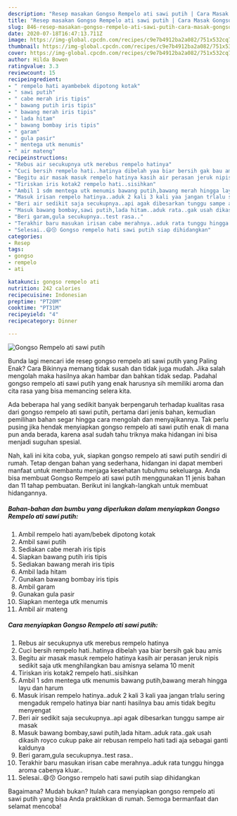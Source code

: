 ```yaml
---
description: "Resep masakan Gongso Rempelo ati sawi putih | Cara Masak Gongso Rempelo ati sawi putih Yang Enak Dan Mudah"
title: "Resep masakan Gongso Rempelo ati sawi putih | Cara Masak Gongso Rempelo ati sawi putih Yang Enak Dan Mudah"
slug: 846-resep-masakan-gongso-rempelo-ati-sawi-putih-cara-masak-gongso-rempelo-ati-sawi-putih-yang-enak-dan-mudah
date: 2020-07-18T16:47:13.711Z
image: https://img-global.cpcdn.com/recipes/c9e7b4912ba2a082/751x532cq70/gongso-rempelo-ati-sawi-putih-foto-resep-utama.jpg
thumbnail: https://img-global.cpcdn.com/recipes/c9e7b4912ba2a082/751x532cq70/gongso-rempelo-ati-sawi-putih-foto-resep-utama.jpg
cover: https://img-global.cpcdn.com/recipes/c9e7b4912ba2a082/751x532cq70/gongso-rempelo-ati-sawi-putih-foto-resep-utama.jpg
author: Hilda Bowen
ratingvalue: 3.3
reviewcount: 15
recipeingredient:
- " rempelo hati ayambebek dipotong kotak"
- " sawi putih"
- " cabe merah iris tipis"
- " bawang putih iris tipis"
- " bawang merah iris tipis"
- " lada hitam"
- " bawang bombay iris tipis"
- " garam"
- " gula pasir"
- " mentega utk menumis"
- " air mateng"
recipeinstructions:
- "Rebus air secukupnya utk merebus rempelo hatinya"
- "Cuci bersih rempelo hati..hatinya dibelah yaa biar bersih gak bau amis"
- "Begitu air masak masuk rempelo hatinya kasih air perasan jeruk nipis sedikit saja utk menghilangkan bau amisnya selama 10 menit"
- "Tiriskan iris kotak2 rempelo hati..sisihkan"
- "Ambil 1 sdm mentega utk menumis bawang putih,bawang merah hingga layu dan harum"
- "Masuk irisan rempelo hatinya..aduk 2 kali 3 kali yaa jangan trlalu sering mengaduk rempelo hatinya biar nanti hasilnya bau amis tidak begitu menyengat"
- "Beri air sedikit saja secukupnya..api agak dibesarkan tunggu sampe air masak"
- "Masuk bawang bombay,sawi putih,lada hitam..aduk rata..gak usah dikasih royco cukup pake air rebusan rempelo hati tadi aja sebagai ganti kaldunya"
- "Beri garam,gula secukupnya..test rasa.."
- "Terakhir baru masukan irisan cabe merahnya..aduk rata tunggu hingga aroma cabenya kluar.."
- "Selesai..😄😚 Gongso rempelo hati sawi putih siap dihidangkan"
categories:
- Resep
tags:
- gongso
- rempelo
- ati

katakunci: gongso rempelo ati 
nutrition: 242 calories
recipecuisine: Indonesian
preptime: "PT20M"
cooktime: "PT31M"
recipeyield: "4"
recipecategory: Dinner

---
```



![Gongso Rempelo ati sawi putih](https://img-global.cpcdn.com/recipes/c9e7b4912ba2a082/751x532cq70/gongso-rempelo-ati-sawi-putih-foto-resep-utama.jpg)

Bunda lagi mencari ide resep gongso rempelo ati sawi putih yang Paling Enak? Cara Bikinnya memang tidak susah dan tidak juga mudah. Jika salah mengolah maka hasilnya akan hambar dan bahkan tidak sedap. Padahal gongso rempelo ati sawi putih yang enak harusnya sih memiliki aroma dan cita rasa yang bisa memancing selera kita.



Ada beberapa hal yang sedikit banyak berpengaruh terhadap kualitas rasa dari gongso rempelo ati sawi putih, pertama dari jenis bahan, kemudian pemilihan bahan segar hingga cara mengolah dan menyajikannya. Tak perlu pusing jika hendak menyiapkan gongso rempelo ati sawi putih enak di mana pun anda berada, karena asal sudah tahu triknya maka hidangan ini bisa menjadi suguhan spesial.


Nah, kali ini kita coba, yuk, siapkan gongso rempelo ati sawi putih sendiri di rumah. Tetap dengan bahan yang sederhana, hidangan ini dapat memberi manfaat untuk membantu menjaga kesehatan tubuhmu sekeluarga. Anda bisa membuat Gongso Rempelo ati sawi putih menggunakan 11 jenis bahan dan 11 tahap pembuatan. Berikut ini langkah-langkah untuk membuat hidangannya.

<!--inarticleads1-->

##### Bahan-bahan dan bumbu yang diperlukan dalam menyiapkan Gongso Rempelo ati sawi putih:

1. Ambil  rempelo hati ayam/bebek dipotong kotak
1. Ambil  sawi putih
1. Sediakan  cabe merah iris tipis
1. Siapkan  bawang putih iris tipis
1. Sediakan  bawang merah iris tipis
1. Ambil  lada hitam
1. Gunakan  bawang bombay iris tipis
1. Ambil  garam
1. Gunakan  gula pasir
1. Siapkan  mentega utk menumis
1. Ambil  air mateng




<!--inarticleads2-->

##### Cara menyiapkan Gongso Rempelo ati sawi putih:

1. Rebus air secukupnya utk merebus rempelo hatinya
1. Cuci bersih rempelo hati..hatinya dibelah yaa biar bersih gak bau amis
1. Begitu air masak masuk rempelo hatinya kasih air perasan jeruk nipis sedikit saja utk menghilangkan bau amisnya selama 10 menit
1. Tiriskan iris kotak2 rempelo hati..sisihkan
1. Ambil 1 sdm mentega utk menumis bawang putih,bawang merah hingga layu dan harum
1. Masuk irisan rempelo hatinya..aduk 2 kali 3 kali yaa jangan trlalu sering mengaduk rempelo hatinya biar nanti hasilnya bau amis tidak begitu menyengat
1. Beri air sedikit saja secukupnya..api agak dibesarkan tunggu sampe air masak
1. Masuk bawang bombay,sawi putih,lada hitam..aduk rata..gak usah dikasih royco cukup pake air rebusan rempelo hati tadi aja sebagai ganti kaldunya
1. Beri garam,gula secukupnya..test rasa..
1. Terakhir baru masukan irisan cabe merahnya..aduk rata tunggu hingga aroma cabenya kluar..
1. Selesai..😄😚 Gongso rempelo hati sawi putih siap dihidangkan




Bagaimana? Mudah bukan? Itulah cara menyiapkan gongso rempelo ati sawi putih yang bisa Anda praktikkan di rumah. Semoga bermanfaat dan selamat mencoba!
